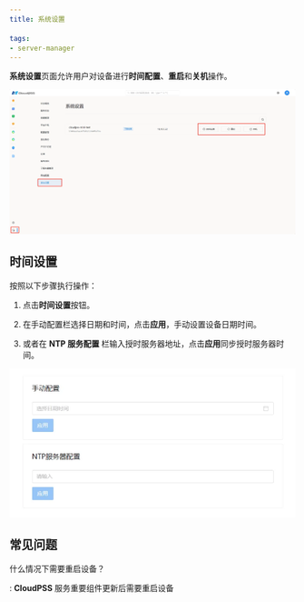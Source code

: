```yaml
---
title: 系统设置

tags: 
- server-manager
---
```


**系统设置**页面允许用户对设备进行**时间配置**、**重启**和**关机**操作。

![系统设置](./系统设置.png "系统设置")

## 时间设置

按照以下步骤执行操作：

1. 点击**时间设置**按钮。

2. 在手动配置栏选择日期和时间，点击**应用**，手动设置设备日期时间。

3. 或者在 **NTP 服务配置** 栏输入授时服务器地址，点击**应用**同步授时服务器时间。

![时间设置](./时间设置.png "时间设置")

## 常见问题

什么情况下需要重启设备？

:  **CloudPSS** 服务重要组件更新后需要重启设备